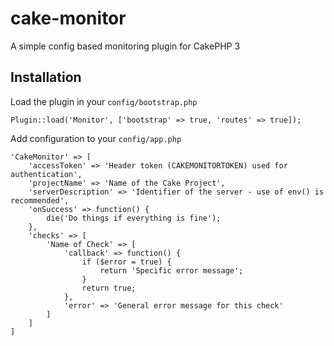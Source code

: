 # cake-monitor

A simple config based monitoring plugin for CakePHP 3

## Installation

Load the plugin in your `config/bootstrap.php`

    Plugin::load('Monitor', ['bootstrap' => true, 'routes' => true]);

Add configuration to your `config/app.php`

    'CakeMonitor' => [
        'accessToken' => 'Header token (CAKEMONITORTOKEN) used for authentication',
        'projectName' => 'Name of the Cake Project',
        'serverDescription' => 'Identifier of the server - use of env() is recommended',
        'onSuccess' => function() {
            die('Do things if everything is fine');
        },
        'checks' => [
            'Name of Check' => [
                'callback' => function() {
                    if ($error = true) {
                        return 'Specific error message';
                    }
                    return true;
                },
                'error' => 'General error message for this check'
            ]
        ]
    ]